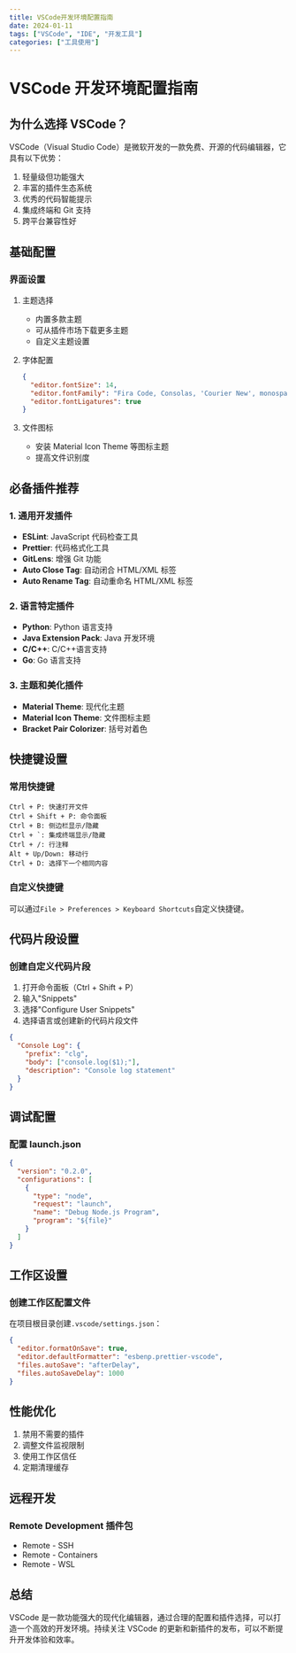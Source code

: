 ```yaml
---
title: VSCode开发环境配置指南
date: 2024-01-11
tags: ["VSCode", "IDE", "开发工具"]
categories: ["工具使用"]
---
```


# VSCode 开发环境配置指南

## 为什么选择 VSCode？

VSCode（Visual Studio Code）是微软开发的一款免费、开源的代码编辑器，它具有以下优势：

1. 轻量级但功能强大
2. 丰富的插件生态系统
3. 优秀的代码智能提示
4. 集成终端和 Git 支持
5. 跨平台兼容性好

## 基础配置

### 界面设置

1. 主题选择

   - 内置多款主题
   - 可从插件市场下载更多主题
   - 自定义主题设置

2. 字体配置

   ```json
   {
     "editor.fontSize": 14,
     "editor.fontFamily": "Fira Code, Consolas, 'Courier New', monospace",
     "editor.fontLigatures": true
   }
   ```

3. 文件图标
   - 安装 Material Icon Theme 等图标主题
   - 提高文件识别度

## 必备插件推荐

### 1. 通用开发插件

- **ESLint**: JavaScript 代码检查工具
- **Prettier**: 代码格式化工具
- **GitLens**: 增强 Git 功能
- **Auto Close Tag**: 自动闭合 HTML/XML 标签
- **Auto Rename Tag**: 自动重命名 HTML/XML 标签

### 2. 语言特定插件

- **Python**: Python 语言支持
- **Java Extension Pack**: Java 开发环境
- **C/C++**: C/C++语言支持
- **Go**: Go 语言支持

### 3. 主题和美化插件

- **Material Theme**: 现代化主题
- **Material Icon Theme**: 文件图标主题
- **Bracket Pair Colorizer**: 括号对着色

## 快捷键设置

### 常用快捷键

```plaintext
Ctrl + P: 快速打开文件
Ctrl + Shift + P: 命令面板
Ctrl + B: 侧边栏显示/隐藏
Ctrl + `: 集成终端显示/隐藏
Ctrl + /: 行注释
Alt + Up/Down: 移动行
Ctrl + D: 选择下一个相同内容
```

### 自定义快捷键

可以通过`File > Preferences > Keyboard Shortcuts`自定义快捷键。

## 代码片段设置

### 创建自定义代码片段

1. 打开命令面板（Ctrl + Shift + P）
2. 输入"Snippets"
3. 选择"Configure User Snippets"
4. 选择语言或创建新的代码片段文件

```json
{
  "Console Log": {
    "prefix": "clg",
    "body": ["console.log($1);"],
    "description": "Console log statement"
  }
}
```

## 调试配置

### 配置 launch.json

```json
{
  "version": "0.2.0",
  "configurations": [
    {
      "type": "node",
      "request": "launch",
      "name": "Debug Node.js Program",
      "program": "${file}"
    }
  ]
}
```

## 工作区设置

### 创建工作区配置文件

在项目根目录创建`.vscode/settings.json`：

```json
{
  "editor.formatOnSave": true,
  "editor.defaultFormatter": "esbenp.prettier-vscode",
  "files.autoSave": "afterDelay",
  "files.autoSaveDelay": 1000
}
```

## 性能优化

1. 禁用不需要的插件
2. 调整文件监视限制
3. 使用工作区信任
4. 定期清理缓存

## 远程开发

### Remote Development 插件包

- Remote - SSH
- Remote - Containers
- Remote - WSL

## 总结

VSCode 是一款功能强大的现代化编辑器，通过合理的配置和插件选择，可以打造一个高效的开发环境。持续关注 VSCode 的更新和新插件的发布，可以不断提升开发体验和效率。
